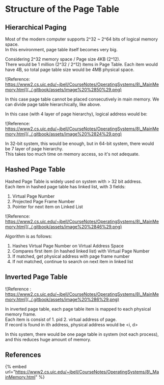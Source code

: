 # Structure of the Page Table

## Hierarchical Paging

Most of the modern computer supports 2^32 ~ 2^64 bits of logical memory space.  
In this environment, page table itself becomes very big.

Considering 2^32 memory space / Page size 4KB \(2^12\).  
There would be 1 million \(2^32 / 2^12\) items in Page Table. Each item would have 4B, so total page table size would be 4MB physical space.

![Reference: https://www2.cs.uic.edu/~jbell/CourseNotes/OperatingSystems/8\_MainMemory.html](../.gitbook/assets/image%20%2850%29.png)

In this case page table cannot be placed consecutively in main memory. We can divide page table hierarchically, like above. 

In this case \(with 4 layer of page hierarchy\), logical address would be:

![Reference: https://www2.cs.uic.edu/~jbell/CourseNotes/OperatingSystems/8\_MainMemory.html](../.gitbook/assets/image%20%2824%29.png)

In 32-bit system, this would be enough, but in 64-bit system, there would be 7 layer of page hierarchy.  
This takes too much time on memory access, so it's not adequate.

## Hashed Page Table

Hashed Page Table is widely used on system with &gt; 32 bit address.  
Each item in hashed page table has linked list, with 3 fields:

1. Virtual Page Number
2. Projected Page Frame Number
3. Pointer for next item on Linked List

![Reference: https://www2.cs.uic.edu/~jbell/CourseNotes/OperatingSystems/8\_MainMemory.html](../.gitbook/assets/image%20%2846%29.png)

Algorithm is as follows:

1. Hashes Virtual Page Number on Virtual Address Space
2. Compares first item \(in hashed linked list\) with Virtual Page Number
3. If matched, get physical address with page frame number
4. If not matched, continue to search on next item in linked list

## Inverted Page Table

![Reference : https://www2.cs.uic.edu/~jbell/CourseNotes/OperatingSystems/8\_MainMemory.html](../.gitbook/assets/image%20%286%29.png)

In inverted page table, each page table item is mapped to each physical memory frame.  
Each item is consist of 1. pid 2. virtual address of page.  
If record is found in ith address, physical address would be &lt;i, d&gt;

In this system, there would be one page table in system \(not each process\), and this reduces huge amount of memory.

## References

{% embed url="https://www2.cs.uic.edu/~jbell/CourseNotes/OperatingSystems/8\_MainMemory.html" %}



